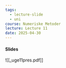 ```yaml
---
tags:
  - lecture-slide
  - uni
course: Numeriske Metoder
lecture: Lecture 11
date: 2025-04-30
---
```

#### Slides
![[_uge11pres.pdf]]
